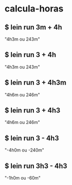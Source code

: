 # calcula-horas

## $ lein run 3m + 4h
"4h3m ou 243m"
## $ lein run 3 + 4h
"4h3m ou 243m"
## $ lein run 3 + 4h3m
"4h6m ou 246m"
## $ lein run 3 + 4h3
"4h6m ou 246m"
## $ lein run 3 - 4h3
"-4h0m ou -240m"
## $ lein run 3h3 - 4h3
"-1h0m ou -60m"
